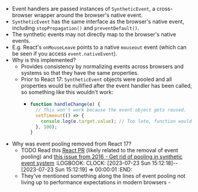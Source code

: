 - Event handlers are passed instances of `SyntheticEvent`, a cross-browser wrapper around the browser's native event.
- `SyntheticEvent` has the same interface as the browser's native event, including `stopPropagation()` and `preventDefault()`.
- The synthetic events may not directly map to the browser's native events.
- E.g. React's `onMouseLeave` points to a native `mouseout` event (which can be seen if you access `event.nativeEvent`).
- Why is this implemented?
	- Provides consistency by normalizing events across browsers and systems so that they have the same properties.
	- Prior to React 17: `SyntheticEvent` objects were pooled and all properties would be nullified after the event handler has been called, so something like this wouldn't work:
		- ```js
		  function handleChange(e) {
		    // This won't work because the event object gets reused.
		    setTimeout(() => {
		      console.log(e.target.value); // Too late, function would have been exited
		    }, 100);
		  }
		  ```
- Why was event pooling removed from React 17?
	- TODO Read this [React PR](https://github.com/facebook/react/pull/18969) (likely related to the removal of event pooling) and [this issue from 2016 - Get rid of pooling in synthetic event system](https://github.com/facebook/react/issues/6190)
	  :LOGBOOK:
	  CLOCK: [2023-07-23 Sun 15:12:18]--[2023-07-23 Sun 15:12:19] =>  00:00:01
	  :END:
	- They've mentioned something along the lines of event pooling not living up to performance expectations in modern browsers -